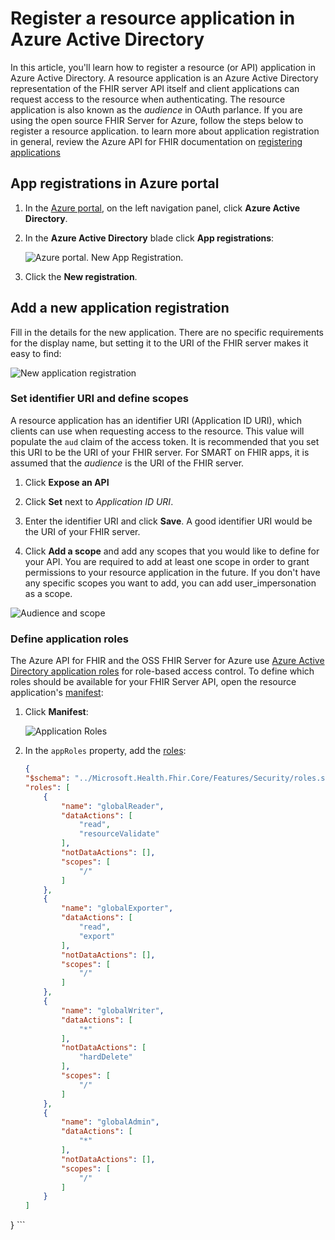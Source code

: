 # Register a resource application in Azure Active Directory

In this article, you'll learn how to register a resource (or API) application in Azure Active Directory. A resource application is an Azure Active Directory representation of the FHIR server API itself and client applications can request access to the resource when authenticating. The resource application is also known as the *audience* in OAuth parlance. If you are using the open source FHIR Server for Azure, follow the steps below to register a resource application. to learn more about application registration in general, review the Azure API for FHIR documentation on [registering applications](https://docs.microsoft.com/azure/healthcare-apis/fhir-app-registration)

## App registrations in Azure portal

1. In the [Azure portal](https://portal.azure.com), on the left navigation panel, click **Azure Active Directory**.

2. In the **Azure Active Directory** blade click **App registrations**:

    ![Azure portal. New App Registration.](media/how-to-aad/portal-aad-new-app-registration.png)

3. Click the **New registration**.

## Add a new application registration

Fill in the details for the new application. There are no specific requirements for the display name, but setting it to the URI of the FHIR server makes it easy to find:

![New application registration](media/how-to-aad/portal-aad-register-new-app-registration-NAME.png)

### Set identifier URI and define scopes

A resource application has an identifier URI (Application ID URI), which clients can use when requesting access to the resource. This value will populate the `aud` claim of the access token. It is recommended that you set this URI to be the URI of your FHIR server. For SMART on FHIR apps, it is assumed that the *audience* is the URI of the FHIR server.

1. Click **Expose an API**

2. Click **Set** next to *Application ID URI*.

3. Enter the identifier URI and click **Save**. A good identifier URI would be the URI of your FHIR server.

4. Click **Add a scope** and add any scopes that you would like to define for your API. You are required to add at least one scope in order to grant permissions to your resource application in the future. If you don't have any specific scopes you want to add, you can add user_impersonation as a scope.

![Audience and scope](media/how-to-aad/portal-aad-register-new-app-registration-AUD-SCOPE.png)

### Define application roles

The Azure API for FHIR and the OSS FHIR Server for Azure use [Azure Active Directory application roles](https://docs.microsoft.com/azure/architecture/multitenant-identity/app-roles) for role-based access control. To define which roles should be available for your FHIR Server API, open the resource application's [manifest](https://docs.microsoft.com/azure/active-directory/active-directory-application-manifest/):

1. Click **Manifest**:

    ![Application Roles](media/how-to-aad/portal-aad-register-new-app-registration-APP-ROLES.png)

2. In the `appRoles` property, add the [roles](https://github.com/microsoft/fhir-server/blob/master/src/Microsoft.Health.Fhir.Shared.Web/roles.json):

    ```json
    {
    "$schema": "../Microsoft.Health.Fhir.Core/Features/Security/roles.schema.json",
    "roles": [
        {
            "name": "globalReader",
            "dataActions": [
                "read",
                "resourceValidate"
            ],
            "notDataActions": [],
            "scopes": [
                "/"
            ]
        },
        {
            "name": "globalExporter",
            "dataActions": [
                "read",
                "export"
            ],
            "notDataActions": [],
            "scopes": [
                "/"
            ]
        },
        {
            "name": "globalWriter",
            "dataActions": [
                "*"
            ],
            "notDataActions": [
                "hardDelete"
            ],
            "scopes": [
                "/"
            ]
        },
        {
            "name": "globalAdmin",
            "dataActions": [
                "*"
            ],
            "notDataActions": [],
            "scopes": [
                "/"
            ]
        }
    ]
}
    ```
